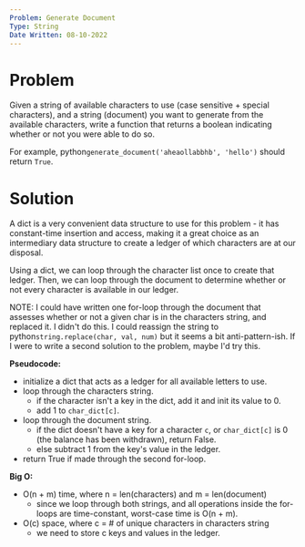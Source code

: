 ```yaml
---
Problem: Generate Document
Type: String
Date Written: 08-10-2022
---
```


# Problem
Given a string of available characters to use (case sensitive + special characters), and a string (document) you want to generate from the available characters, write a function that returns a boolean indicating whether or not you were able to do so.

For example, python```generate_document('aheaollabbhb', 'hello')``` should return ```True```.

# Solution
A dict is a very convenient data structure to use for this problem - it has constant-time insertion and access, making it a great choice as an intermediary data structure to create a ledger of which characters are at our disposal.

Using a dict, we can loop through the character list once to create that ledger. Then, we can loop through the document to determine whether or not every character is available in our ledger.

NOTE: I could have written one for-loop through the document that assesses whether or not a given char is in the characters string, and replaced it. I didn't do this. I could reassign the string to python```string.replace(char, val, num)``` but it seems a bit anti-pattern-ish. If I were to write a second solution to the problem, maybe I'd try this.

**Pseudocode:**
- initialize a dict that acts as a ledger for all available letters to use.
- loop through the characters string.
  - if the character isn't a key in the dict, add it and init its value to 0.
  - add 1 to ```char_dict[c]```.
- loop through the document string.
  - if the dict doesn't have a key for a character ```c```, or ```char_dict[c]``` is 0 (the balance has been withdrawn), return False.
  - else subtract 1 from the key's value in the ledger.
- return True if made through the second for-loop.

**Big O:**
- O(n + m) time, where n = len(characters) and m = len(document)
  - since we loop through both strings, and all operations inside the for-loops are time-constant, worst-case time is O(n + m).
- O(c) space, where c = # of unique characters in characters string
  - we need to store c keys and values in the ledger.